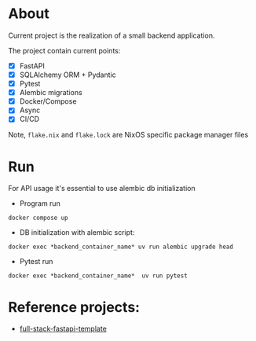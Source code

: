 # About

Current project is the realization of a small backend application.

The project contain current points:
- [x] FastAPI
- [x] SQLAlchemy ORM + Pydantic
- [x] Pytest
- [x] Alembic migrations
- [x] Docker/Compose
- [x] Async
- [x] CI/CD

Note, `flake.nix` and `flake.lock` are NixOS specific package manager files

# Run
For API usage it's essential to use alembic db initialization

- Program run
```
docker compose up
``` 

- DB initialization with alembic script:
```
docker exec *backend_container_name* uv run alembic upgrade head 
```

- Pytest run
```
docker exec *backend_container_name*  uv run pytest
```

# Reference projects:
- [full-stack-fastapi-template](https://github.com/fastapi/full-stack-fastapi-template)

